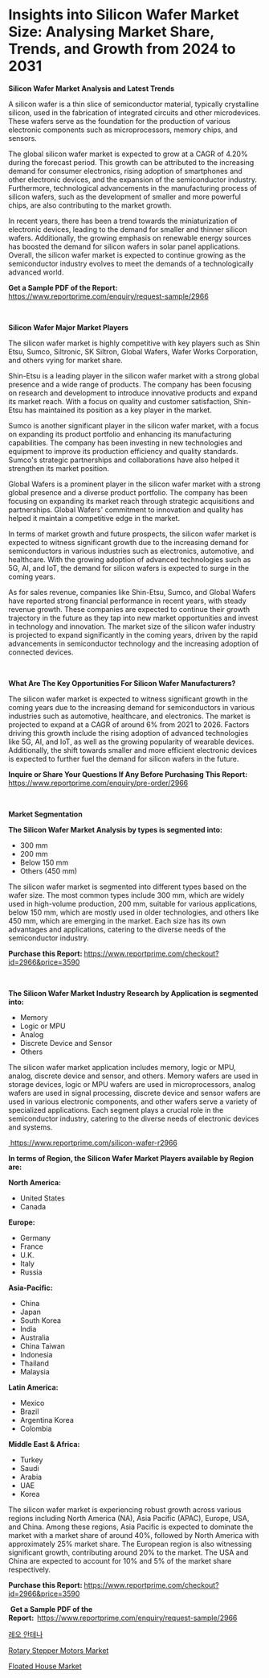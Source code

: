 <p><h1>Insights into Silicon Wafer Market Size: Analysing Market Share, Trends, and Growth from 2024 to 2031</h1></p><p><strong>Silicon Wafer Market Analysis and Latest Trends</strong></p>
<p><p>A silicon wafer is a thin slice of semiconductor material, typically crystalline silicon, used in the fabrication of integrated circuits and other microdevices. These wafers serve as the foundation for the production of various electronic components such as microprocessors, memory chips, and sensors.</p><p>The global silicon wafer market is expected to grow at a CAGR of 4.20% during the forecast period. This growth can be attributed to the increasing demand for consumer electronics, rising adoption of smartphones and other electronic devices, and the expansion of the semiconductor industry. Furthermore, technological advancements in the manufacturing process of silicon wafers, such as the development of smaller and more powerful chips, are also contributing to the market growth.</p><p>In recent years, there has been a trend towards the miniaturization of electronic devices, leading to the demand for smaller and thinner silicon wafers. Additionally, the growing emphasis on renewable energy sources has boosted the demand for silicon wafers in solar panel applications. Overall, the silicon wafer market is expected to continue growing as the semiconductor industry evolves to meet the demands of a technologically advanced world.</p></p>
<p><strong>Get a Sample PDF of the Report:&nbsp;</strong> <a href="https://www.reportprime.com/enquiry/request-sample/2966">https://www.reportprime.com/enquiry/request-sample/2966</a></p>
<p>&nbsp;</p>
<p><strong>Silicon Wafer Major Market Players</strong></p>
<p><p>The silicon wafer market is highly competitive with key players such as Shin Etsu, Sumco, Siltronic, SK Siltron, Global Wafers, Wafer Works Corporation, and others vying for market share. </p><p>Shin-Etsu is a leading player in the silicon wafer market with a strong global presence and a wide range of products. The company has been focusing on research and development to introduce innovative products and expand its market reach. With a focus on quality and customer satisfaction, Shin-Etsu has maintained its position as a key player in the market.</p><p>Sumco is another significant player in the silicon wafer market, with a focus on expanding its product portfolio and enhancing its manufacturing capabilities. The company has been investing in new technologies and equipment to improve its production efficiency and quality standards. Sumco's strategic partnerships and collaborations have also helped it strengthen its market position.</p><p>Global Wafers is a prominent player in the silicon wafer market with a strong global presence and a diverse product portfolio. The company has been focusing on expanding its market reach through strategic acquisitions and partnerships. Global Wafers' commitment to innovation and quality has helped it maintain a competitive edge in the market.</p><p>In terms of market growth and future prospects, the silicon wafer market is expected to witness significant growth due to the increasing demand for semiconductors in various industries such as electronics, automotive, and healthcare. With the growing adoption of advanced technologies such as 5G, AI, and IoT, the demand for silicon wafers is expected to surge in the coming years.</p><p>As for sales revenue, companies like Shin-Etsu, Sumco, and Global Wafers have reported strong financial performance in recent years, with steady revenue growth. These companies are expected to continue their growth trajectory in the future as they tap into new market opportunities and invest in technology and innovation. The market size of the silicon wafer industry is projected to expand significantly in the coming years, driven by the rapid advancements in semiconductor technology and the increasing adoption of connected devices.</p></p>
<p>&nbsp;</p>
<p><strong>What Are The Key Opportunities For Silicon Wafer Manufacturers?</strong></p>
<p><p>The silicon wafer market is expected to witness significant growth in the coming years due to the increasing demand for semiconductors in various industries such as automotive, healthcare, and electronics. The market is projected to expand at a CAGR of around 6% from 2021 to 2026. Factors driving this growth include the rising adoption of advanced technologies like 5G, AI, and IoT, as well as the growing popularity of wearable devices. Additionally, the shift towards smaller and more efficient electronic devices is expected to further fuel the demand for silicon wafers in the future.</p></p>
<p><strong>Inquire or Share Your Questions If Any Before Purchasing This Report:</strong> <a href="https://www.reportprime.com/enquiry/pre-order/2966">https://www.reportprime.com/enquiry/pre-order/2966</a></p>
<p>&nbsp;</p>
<p><strong>Market Segmentation</strong></p>
<p><strong>The Silicon Wafer Market Analysis by types is segmented into:</strong></p>
<p><ul><li>300 mm</li><li>200 mm</li><li>Below 150 mm</li><li>Others (450 mm)</li></ul></p>
<p><p>The silicon wafer market is segmented into different types based on the wafer size. The most common types include 300 mm, which are widely used in high-volume production, 200 mm, suitable for various applications, below 150 mm, which are mostly used in older technologies, and others like 450 mm, which are emerging in the market. Each size has its own advantages and applications, catering to the diverse needs of the semiconductor industry.</p></p>
<p><strong>Purchase this Report:&nbsp;</strong><a href="https://www.reportprime.com/checkout?id=2966&price=3590">https://www.reportprime.com/checkout?id=2966&price=3590</a></p>
<p>&nbsp;</p>
<p><strong>The Silicon Wafer Market Industry Research by Application is segmented into:</strong></p>
<p><ul><li>Memory</li><li>Logic or MPU</li><li>Analog</li><li>Discrete Device and Sensor</li><li>Others</li></ul></p>
<p><p>The silicon wafer market application includes memory, logic or MPU, analog, discrete device and sensor, and others. Memory wafers are used in storage devices, logic or MPU wafers are used in microprocessors, analog wafers are used in signal processing, discrete device and sensor wafers are used in various electronic components, and other wafers serve a variety of specialized applications. Each segment plays a crucial role in the semiconductor industry, catering to the diverse needs of electronic devices and systems.</p></p>
<p><a href="https://www.reportprime.com/silicon-wafer-r2966">&nbsp;https://www.reportprime.com/silicon-wafer-r2966</a></p>
<p><strong>In terms of Region, the Silicon Wafer Market Players available by Region are:</strong></p>
<p>
    <p> <strong> North America: </strong>
        <ul>
            <li>United States</li>
            <li>Canada</li>
        </ul>
        </p> 
    <p> <strong> Europe: </strong>
        <ul>
            <li>Germany</li>
            <li>France</li>
            <li>U.K.</li>
            <li>Italy</li>
            <li>Russia</li>
        </ul>
        </p> 
    <p> <strong> Asia-Pacific: </strong>
        <ul>
            <li>China</li>
            <li>Japan</li>
            <li>South Korea</li>
            <li>India</li>
            <li>Australia</li>
            <li>China Taiwan</li>
            <li>Indonesia</li>
            <li>Thailand</li>
            <li>Malaysia</li>
        </ul>
        </p> 
    <p> <strong> Latin America: </strong>
        <ul>
            <li>Mexico</li>
            <li>Brazil</li>
            <li>Argentina Korea</li>
            <li>Colombia</li>
        </ul>
        </p> 
    <p> <strong> Middle East & Africa: </strong>
        <ul>
            <li>Turkey</li>
            <li>Saudi</li>
            <li>Arabia</li>
            <li>UAE</li>
            <li>Korea</li>
        </ul>
    </p>
    </p>
<p><p>The silicon wafer market is experiencing robust growth across various regions including North America (NA), Asia Pacific (APAC), Europe, USA, and China. Among these regions, Asia Pacific is expected to dominate the market with a market share of around 40%, followed by North America with approximately 25% market share. The European region is also witnessing significant growth, contributing around 20% to the market. The USA and China are expected to account for 10% and 5% of the market share respectively.</p></p>
<p><strong>Purchase this Report: </strong><a href="https://www.reportprime.com/checkout?id=2966&price=3590">https://www.reportprime.com/checkout?id=2966&price=3590</a></p>
<p>&nbsp;<strong>Get a Sample PDF of the Report:&nbsp;&nbsp;</strong><a href="https://www.reportprime.com/enquiry/request-sample/2966">https://www.reportprime.com/enquiry/request-sample/2966</a></p>
<p><strong></strong></p>
<p><p><a href="https://github.com/hxzi07639916/Market-Research-Report-List-2/blob/main/833391377045.md">레오 안테나</a></p><p><a href="https://github.com/mabutironaldo/Market-Research-Report-List-4/blob/main/rotary-stepper-motors-market.md">Rotary Stepper Motors Market</a></p><p><a href="https://issuu.com/reportprime-2/docs/floated-house-market-size-2030.pptx">Floated House Market</a></p></p>